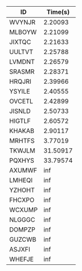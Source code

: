 |ID|Time(s)|
|-|-|
|WVYNJR|2.20093|
|MLBOYW|2.21099|
|JIXTQC|2.21633|
|UULTVT|2.25788|
|LVMDNT|2.26579|
|SRASMR|2.28371|
|HRQJRI|2.39966|
|YSYILE|2.40555|
|OVCETL|2.42899|
|JISNLD|2.50733|
|HIGTLF|2.60572|
|KHAKAB|2.90117|
|MRHTFS|3.77019|
|TKWJLM|31.50917|
|PQXHYS|33.79574|
|AXUMWF|inf|
|LMHEQI|inf|
|YZHOHT|inf|
|FHCXPO|inf|
|WCXUMP|inf|
|NLGGGC|inf|
|DOMPZP|inf|
|GUZCWB|inf|
|ASJXFI|inf|
|WHEFJE|inf|
